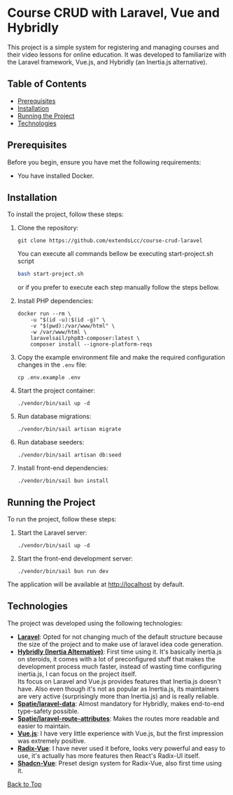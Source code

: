 # Course CRUD with Laravel, Vue and Hybridly

This project is a simple system for registering and managing courses and their video lessons for online education. It was developed to familiarize with the Laravel framework, Vue.js, and Hybridly (an Inertia.js alternative).

## Table of Contents

- [Prerequisites](#prerequisites)
- [Installation](#installation)
- [Running the Project](#running-the-project)
- [Technologies](#technologies)

## Prerequisites

Before you begin, ensure you have met the following requirements:

- You have installed Docker.

## Installation

To install the project, follow these steps:

1. Clone the repository:
    ```
    git clone https://github.com/extendsLcc/course-crud-laravel
    ```

    You can execute all commands bellow be executing start-project.sh script
    ```bash
    bash start-project.sh
    ```
    or if you prefer to execute each step manually follow the steps bellow.

2. Install PHP dependencies:
    ```
    docker run --rm \
        -u "$(id -u):$(id -g)" \
        -v "$(pwd):/var/www/html" \
        -w /var/www/html \
        laravelsail/php83-composer:latest \
        composer install --ignore-platform-reqs
    ```

3. Copy the example environment file and make the required configuration changes in the `.env` file:
    ```
    cp .env.example .env
    ```

4. Start the project container:
    ```
    ./vendor/bin/sail up -d
    ```

5. Run database migrations:
    ```
    ./vendor/bin/sail artisan migrate
    ```

6. Run database seeders:
    ```
    ./vendor/bin/sail artisan db:seed
    ```

7. Install front-end dependencies:
    ```
    ./vendor/bin/sail bun install
    ```

## Running the Project

To run the project, follow these steps:

1. Start the Laravel server:
    ```
    ./vendor/bin/sail up -d
    ```

2. Start the front-end development server:
    ```
    ./vendor/bin/sail bun run dev
    ```

The application will be available at [http://localhost](http://localhost) by default.

## Technologies

The project was developed using the following technologies:

- **[Laravel](https://github.com/laravel/laravel)**: Opted for not changing much of the default structure because the size of the project and to make use of laravel idea code generation.
- **[Hybridly (Inertia Alternative)](https://github.com/usehybridly/hybridly)**: First time using it. It's basically inertia.js on steroids, it comes with a lot of preconfigured stuff that makes the development process much faster, instead of wasting time configuring inertia.js, I can focus on the project itself. 
    <br>Its focus on Laravel and Vue.js provides features that Inertia.js doesn't have. Also even though it's not as popular as Inertia.js, its maintainers are very active (surprisingly more than Inertia.js) and is really reliable.
- **[Spatie/laravel-data](https://github.com/spatie/laravel-data)**: Almost mandatory for Hybridly, makes end-to-end type-safety possible.
- **[Spatie/laravel-route-attributes](https://github.com/spatie/laravel-route-attributes)**: Makes the routes more readable and easier to maintain.
- **[Vue.js](https://github.com/vuejs/core)**: I have very little experience with Vue.js, but the first impression was extremely positive.
- **[Radix-Vue](https://github.com/radix-vue/radix-vue)**: I have never used it before, looks very powerful and easy to use, it's actually has more features then React's Radix-UI itself.
- **[Shadcn-Vue](https://github.com/radix-vue/shadcn-vue)**: Preset design system for Radix-Vue, also first time using it.

[Back to Top](#course-crud-with-laravel-vue-and-hybridly)
